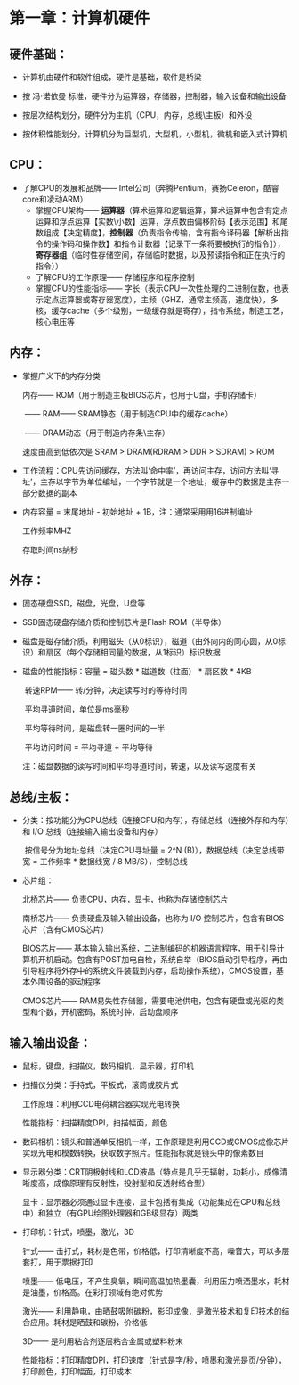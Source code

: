 # 第一章：计算机硬件

## 硬件基础：

- 计算机由硬件和软件组成，硬件是基础，软件是桥梁

- 按 冯·诺依曼 标准，硬件分为运算器，存储器，控制器，输入设备和输出设备

- 按层次结构划分，硬件分为主机（CPU，内存，总线\主板）和外设

- 按体积性能划分，计算机分为巨型机，大型机，小型机，微机和嵌入式计算机

## CPU：
  - 了解CPU的发展和品牌—— Intel公司（奔腾Pentium，赛扬Celeron，酷睿core和凌动ARM）
	- 掌握CPU架构—— **运算器**（算术运算和逻辑运算，算术运算中包含有定点运算和浮点运算【实数\小数】运算，浮点数由偏移阶码【表示范围】和尾数组成【决定精度】，**控制器**（负责指令传输，含有指令译码器【解析出指令的操作码和操作数】和指令计数器【记录下一条将要被执行的指令】），**寄存器组**（临时性存储空间，存储临时数据，以及预读指令和正在执行的指令））
	- 了解CPU的工作原理—— 存储程序和程序控制
	- 掌握CPU的性能指标—— 字长（表示CPU一次性处理的二进制位数，也表示定点运算器或寄存器宽度），主频（GHZ，通常主频高，速度快），多核，缓存cache（多个级别，一级缓存就是寄存），指令系统，制造工艺，核心电压等

## 内存：

 - 掌握广义下的内存分类

   内存—— ROM（用于制造主板BIOS芯片，也用于U盘，手机存储卡）

   ​	   —— RAM—— SRAM静态（用于制造CPU中的缓存cache）

   ​						—— DRAM动态（用于制造内存条\主存）

   速度由高到低依次是 SRAM > DRAM(RDRAM > DDR > SDRAM) > ROM

- 工作流程：CPU先访问缓存，方法叫‘命中率’，再访问主存，访问方法叫‘寻址’，主存以字节为单位编址，一个字节就是一个地址，缓存中的数据是主存一部分数据的副本

- 内存容量 = 末尾地址 - 初始地址 + 1B，注：通常采用用16进制编址

  工作频率MHZ

  存取时间ns纳秒

## 外存：

 - 固态硬盘SSD，磁盘，光盘，U盘等

 - SSD固态硬盘存储介质和控制芯片是Flash ROM（半导体）

 - 磁盘是磁存储介质，利用磁头（从0标识），磁道（由外向内的同心圆，从0标识）和扇区（每个存储相同量的数据，从1标识）标识数据

 - 磁盘的性能指标：容量 = 磁头数 * 磁道数（柱面） * 扇区数 * 4KB

   ​							转速RPM—— 转/分钟，决定读写时的等待时间

   ​							平均寻道时间，单位是ms毫秒

   ​							平均等待时间，是磁盘转一圈时间的一半

   ​							平均访问时间 = 平均寻道 + 平均等待

   注：磁盘数据的读写时间和平均寻道时间，转速，以及读写速度有关

   

## 总线/主板：

 - 分类：按功能分为CPU总线（连接CPU和内存），存储总线（连接外存和内存）和 I/O 总线（连接输入输出设备和内存）

   ​			按信号分为地址总线（决定CPU寻址量 = 2^N (B)），数据总线（决定总线带宽 = 工作频率 * 数据线宽 / 8  MB/S），控制总线

- 芯片组：

  北桥芯片—— 负责CPU，内存，显卡，也称为存储控制芯片

  南桥芯片—— 负责硬盘及输入输出设备，也称为 I/O 控制芯片，包含有BIOS芯片（含有CMOS芯片）

  BIOS芯片—— 基本输入输出系统，二进制编码的机器语言程序，用于引导计算机开机启动。包含有POST加电自检，系统自举（BIOS启动引导程序，再由引导程序将外存中的系统文件装载到内存，启动操作系统），CMOS设置，基本外围设备的驱动程序

  CMOS芯片—— RAM易失性存储器，需要电池供电，包含有硬盘或光驱的类型和个数，开机密码，系统时钟，启动盘顺序

## 输入输出设备：

 - 鼠标，键盘，扫描仪，数码相机，显示器，打印机

 - 扫描仪分类：手持式，平板式，滚筒或胶片式

   工作原理：利用CCD电荷耦合器实现光电转换

   性能指标：扫描精度DPI，扫描幅面，颜色

- 数码相机：镜头和普通单反相机一样，工作原理是利用CCD或CMOS成像芯片实现光电和模数转换，获取数字照片。性能指标就是镜头中的像素数目

- 显示器分类：CRT阴极射线和LCD液晶（特点是几乎无辐射，功耗小，成像清晰度高，成像原理有反射性，投射型和反透射结合型）

   显卡：显示器必须通过显卡连接，显卡包括有集成（功能集成在CPU和总线中）和独立（有GPU绘图处理器和GB级显存）两类

- 打印机：针式，喷墨，激光，3D

  针式—— 击打式，耗材是色带，价格低，打印清晰度不高，噪音大，可以多层套打，用于票据打印

  喷墨—— 低电压，不产生臭氧，瞬间高温加热墨囊，利用压力喷洒墨水，耗材是油墨，价格高。在彩打领域有绝对优势

  激光—— 利用静电，由晒鼓吸附碳粉，影印成像，是激光技术和复印技术的结合应用。耗材是晒鼓和碳粉，价格低

  3D—— 是利用粘合剂逐层粘合金属或塑料粉末

  性能指标：打印精度DPI，打印速度（针式是字/秒，喷墨和激光是页/分钟），打印颜色，打印幅面，打印成本

  

  

  





